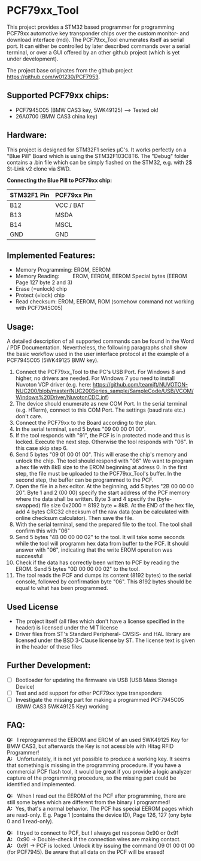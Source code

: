 # PCF79xx_Tool
This project provides a STM32 based programmer for programming PCF79xx automotive key transponder chips over the custom monitor- and download interface (mdi).
The PCF79xx_Tool enumerates itself as serial port. It can either be controlled by later described commands over a serial terminal, or over a GUI offered by an other github project (which is yet under development).

The project base originates from the github project https://github.com/w01230/PCF7953.

## Supported PCF79xx chips:
- PCF7945C05 (BMW CAS3 key, 5WK49125) --> Tested ok!
- 26A0700 (BMW CAS3 china key)

## Hardware:
This project is designed for STM32F1 series µC's. It works perfectly on a "Blue Pill" Board which is using the STM32F103C8T6.
The "Debug" folder contains a .bin file which can be simply flashed on the STM32, e.g. with 2$ St-Link v2 clone via SWD.

**Connecting the Blue Pill to PCF79xx chip:**

STM32F1 Pin | PCF79xx Pin
-----| -----------
B12 | VCC / BAT
B13 | MSDA
B14 | MSCL
GND | GND

## Implemented Features:
- Memory Programming: EROM, EEROM
- Memory Reading: &nbsp; &nbsp; &nbsp; &nbsp;  EROM, EEROM, EEROM Special bytes (EEROM Page 127 byte 2 and 3)
- Erase (=unlock) chip
- Protect (=lock) chip
- Read checksum: EROM, EEROM, ROM (somehow command not working with PCF7945C05)

## Usage:
A detailed description of all supported commands can be found in the Word / PDF Documentation.
Nevertheless, the following paragraphs shall show the basic workflow used in the user interface protocol at the example of a PCF7945C05 (5WK49125 BMW key).

1. Connect the PCF79xx_Tool to the PC's USB Port. For Windows 8 and higher, no drivers are needed. For Windows 7 you need to install Nuvoton VCP driver (e.g. here: https://github.com/teamjft/NUVOTON-NUC200/blob/master/NUC200Series_sample/SampleCode/USB/VCOM/Windows%20Driver/NuvotonCDC.inf)
2. The device should enumerate as new COM Port. In the serial terminal (e.g. HTerm), connect to this COM Port. The settings (baud rate etc.) don't care.
3. Connect the PCF79xx to the Board according to the plan.
4. In the serial terminal, send 5 bytes "09 00 00 01 00".
5. If the tool responds with "91", the PCF is in protected mode and thus is locked. Execute the next step. Otherwise the tool responds with "06". In this case skip step 6.
6. Send 5 bytes "09 01 00 01 00". This will erase the chip's memory and unlock the chip. The tool should respond with "06"
We want to program a hex file with 8kB size to the EROM beginning at adress 0. In the first step, the file must be uploaded to the PCF79xx_Tool's buffer. In the second step, the buffer can be programmed to the PCF.
7. Open the file in a hex editor. At the beginning, add 5 bytes "2B 00 00 00 20".  Byte 1 and 2 (00 00) specify the start address of the PCF memory where the data shall be written. Byte 3 and 4 specify the (byte-swapped) file size 0x2000 = 8192 byte = 8kB. At the END of the hex file, add 4 bytes CRC32 checksum of the raw data (can be calculated with online checksum calculator). Then save the file.
8. With the serial terminal, send the prepared file to the tool. The tool shall confirm this with "06"
9. Send 5 bytes "4B 00 00 00 02" to the tool. It will take some seconds while the tool will programm hex data from buffer to the PCF. It should answer with "06", indicating that the write EROM operation was successful
10. Check if the data has correctly been written to PCF by reading the EROM. Send 5 bytes "0D 00 00 00 02" to the tool.
11. The tool reads the PCF and dumps its content (8192 bytes) to the serial console, followed by confirmation byte "06". This 8192 bytes should be equal to what has been programmed.

## Used License
- The project itself (all files which don't have a license specified in the header) is licensed under the MIT license
- Driver files from ST's Standard Peripheral- CMSIS- and HAL library are licensed under the BSD 3-Clause license by ST. The license text is given in the header of these files

## Further Development:
- [ ] Bootloader for updating the firmware via USB (USB Mass Storage Device)
- [ ] Test and add support for other PCF79xx type transponders
- [ ] Investigate the missing part for making a programmed PCF7945C05 (BMW CAS3 5WK49125 Key) working

## FAQ:
**Q:** &nbsp; I reprogrammed the EEROM and EROM of an used 5WK49125 Key for BMW CAS3, but afterwards the Key is not acessible with Hitag RFID Programmer!<br>
**A:** &nbsp; Unfortunately, it is not yet possible to produce a working key. It seems that something is missing in the programming procedure. If you have a commercial PCF flash tool, it would be great if you provide a logic analyzer capture of the programming procedure, so the missing part could be identified and implemented.


**Q:** &nbsp; When I read out the EEROM of the PCF after programming, there are still some bytes which are different from the binary I programmed!<br>
**A:** &nbsp;Yes, that's a normal behavior. The PCF has special EEROM pages which are read-only. E.g. Page 1 (contains the device ID), Page 126, 127 (ony byte 0 and 1 read-only).

**Q:**  &nbsp; I tryed to connect to PCF, but I always get response 0x90 or 0x91 <br>
**A:**  &nbsp; 0x90 -> Double-check if the connection wires are making contact. <br>
**A:**  &nbsp; 0x91 -> PCF is locked. Unlock it by issuing the command 09 01 00 01 00 (for PCF7945). Be aware that all data on the PCF will be erased!
